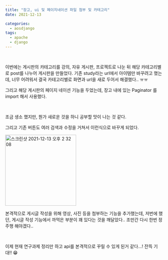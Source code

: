 ```yaml
---
title: "장고, ui 및 페이지네이션 파일 첨부 및 카테고리"
date: 2021-12-13

categories:
  - aosdjango
tags:
  - apache
  - django
---
```


<br>

이번에는 게시판의 카테고리를 강의, 자유 게시판, 프로젝트로 나눈 뒤 해당 카테고리별로 post를 나누어 게시판을 만들었다. 기존 study라는 url에서 아이템만 바꾸려고 했는데, 너무 어려워서 결국 카테고리별로 화면과 url을 새로 두어서 해결했다.. ㅠㅠ
<br>

그리고 해당 게시판의 페이지 네이션 기능을 두었는데, 장고 내에 있는 Paginator 를 import 해서 사용했다.

<br>

조금 생소 했지만, 뭔가 새로운 것을 하니 공부할 맛이 나는 것 같다.

그리고 기존 버튼도 여러 검색과 수정을 거쳐서 이런식으로 바꾸게 되었다.

<img width="226" alt="스크린샷 2021-12-13 오후 2 32 08" src="https://user-images.githubusercontent.com/47859845/145757689-939135b0-8b60-436c-b98c-4f6302ec6b74.png">

<br>

본격적으로 게시글 작성을 위해 영상, 사진 등을 첨부하는 기능을 추가했는데, 저번에 했던, 게시글 작성 기능에서 까먹은 부분이 꽤 있다는 것을 깨달았다.. 조만간 다시 한번 정주행 해야겠다..

<br>

이제 현재 연구과제 정리만 하고 api를 본격적으로 꾸릴 수 있게 된거 같다...! 잔뜩 기대!! 😁

<br>
<br>